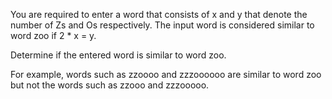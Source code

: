 You are required to enter a word that consists of x and y that denote the number of Zs and Os respectively. The input word is considered similar to word zoo if 2 * x = y.

Determine if the entered word is similar to word zoo.

For example, words such as zzoooo and zzzoooooo are similar to word zoo but not the words such as zzooo and zzzooooo.